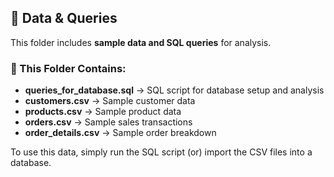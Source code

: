 ## 📂 Data & Queries
This folder includes **sample data and SQL queries** for analysis.

### 📁 This Folder Contains:
- **queries_for_database.sql** → SQL script for database setup and analysis
- **customers.csv** → Sample customer data
- **products.csv** → Sample product data
- **orders.csv** → Sample sales transactions
- **order_details.csv** → Sample order breakdown

To use this data, simply run the SQL script (or) import the CSV files into a database.
